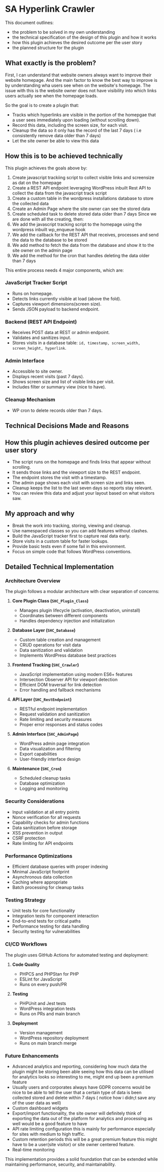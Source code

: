 # SA Hyperlink Crawler

This document outlines:
- the problem to be solved in my own understanding
- the technical specification of the design of this plugin and how it works
- how this plugin achieves the desired outcome per the user story
- the planned structure for the plugin

## What exactly is the problem?
First, I can understand that website owners always want to improve their website homepage. And the main factor to know  the best way to improve is by understanding wha users see when on the website's homepage. The issue with this is the website owner does not have visibility into which links users actually see when the homepage loads.

So the goal is to create a plugin that:
- Tracks which hyperlinks are visible in the portion of the homepgae that a user sees immediately upon loading (without scrolling down).
- Record this data, including the screen size, for each visit.
- Cleanup the data so it only has the record of the last 7 days ( i.e consistently remove data older than 7 days)
- Let the site owner be able to view this data

## How this is to be achieved technically
This plugin achieves the goals above by:
1. Create javascript trackiing script to collect visible links and screensize as dat on the homepage
2. Create a REST API endpoint leveraging WordPress inbuilt Rest API to collect the data from the javascript track script
3. Create a custom table in the wordpress installations database to store the collected data
4. Create an Admin Page where the site owner can see the stored data
5. Create scheduled task to delete stored data older than 7 days
Since we are done with all the creating, then:
6. We add the javascript tracking script to the homepage using the wordpress inbuilt wp_enqueue hook
7. We add the callback for the REST API that receives, processes and send the data to the database to be stored
8. We add method to fetch the data from the database and show it to the site owner on the admin page
9. We add the method for the cron that handles deleting the data older than 7 days

This entire process needs 4 major components, which are:
### JavaScript Tracker Script
- Runs on homepage.
- Detects links currently visible at load (above the fold).
- Captures viewport dimensions(screen size).
- Sends JSON payload to backend endpoint.
  
### Backend (REST API Endpoint)
- Receives POST data at REST or admin endpoint.
- Validates and sanitizes input.
- Stores visits in a database table: `id, timestamp, screen_width, screen_height, hyperlink`.

### Admin Interface
- Accessible to site owner.
- Displays recent visits (past 7 days).
- Shows screen size and list of visible links per visit.
- Includes filter or summary view (nice to have).

### Cleanup Mechanism
- WP cron to delete records older than 7 days.

## Technical Decisions Made and Reasons

## How this plugin achieves desired outcome per user story
- The script runs on the homepage and finds links that appear without scrolling.
- It sends those links and the viewport size to the REST endpoint.
- The endpoint stores the visit with a timestamp.
- The admin page shows each visit with screen size and links seen.
- Cleanup keeps the list to the last seven days so reports stay relevant.
- You can review this data and adjust your layout based on what visitors saw.

## My approach and why
- Break the work into tracking, storing, viewing and cleanup.
- Use namespaced classes so you can add features without clashes.
- Build the JavaScript tracker first to capture real data early.
- Store visits in a custom table for faster lookups.
- Provide basic tests even if some fail in this environment.
- Focus on simple code that follows WordPress conventions.

## Detailed Technical Implementation

### Architecture Overview
The plugin follows a modular architecture with clear separation of concerns:

1. **Core Plugin Class (`SHC_Plugin_Class`)**
   - Manages plugin lifecycle (activation, deactivation, uninstall)
   - Coordinates between different components
   - Handles dependency injection and initialization

2. **Database Layer (`SHC_Database`)**
   - Custom table creation and management
   - CRUD operations for visit data
   - Data sanitization and validation
   - Implements WordPress database best practices

3. **Frontend Tracking (`SHC_Crawler`)**
   - JavaScript implementation using modern ES6+ features
   - Intersection Observer API for viewport detection
   - Efficient DOM traversal for link detection
   - Error handling and fallback mechanisms

4. **API Layer (`SHC_RestEndpoint`)**
   - RESTful endpoint implementation
   - Request validation and sanitization
   - Rate limiting and security measures
   - Proper error responses and status codes

5. **Admin Interface (`SHC_AdminPage`)**
   - WordPress admin page integration
   - Data visualization and filtering
   - Export capabilities
   - User-friendly interface design

6. **Maintenance (`SHC_Cron`)**
   - Scheduled cleanup tasks
   - Database optimization
   - Logging and monitoring

### Security Considerations
- Input validation at all entry points
- Nonce verification for all requests
- Capability checks for admin functions
- Data sanitization before storage
- XSS prevention in output
- CSRF protection
- Rate limiting for API endpoints

### Performance Optimizations
- Efficient database queries with proper indexing
- Minimal JavaScript footprint
- Asynchronous data collection
- Caching where appropriate
- Batch processing for cleanup tasks

### Testing Strategy
- Unit tests for core functionality
- Integration tests for component interaction
- End-to-end tests for critical paths
- Performance testing for data handling
- Security testing for vulnerabilities

### CI/CD Workflows
The plugin uses GitHub Actions for automated testing and deployment:

1. **Code Quality**
   - PHPCS and PHPStan for PHP
   - ESLint for JavaScript
   - Runs on every push/PR

2. **Testing**
   - PHPUnit and Jest tests
   - WordPress integration tests
   - Runs on PRs and main branch

3. **Deployment**
   - Version management
   - WordPress repository deployment
   - Runs on main branch merge

### Future Enhancements
- Advanced analytics and reporting, considering how much data the plugin might be storing been able seeing how this data can be utilised for analytics looks so interesting to me, might end up been a premium feature
- Usually users and corporates always have GDPR concerns would be nice to be able to tell the user that a certain type of data is been collected stored and delete within 7 days ( notice how i didn;t save any of the user data as well)
- Custom dashboard widgets 
- Export/import functionality, the site owner will definitely think of exporting the data out of the platform for analytics and processing as well would be a good feature to have
- API rate limiting configuration this is mainly for performance especially for sites with medium to high traffic.
- Custom retention periods this will be a great premium feature this might have to be a user(site visitor) or site owner centered feature.
- Real-time monitoring

This implementation provides a solid foundation that can be extended while maintaining performance, security, and maintainability.
